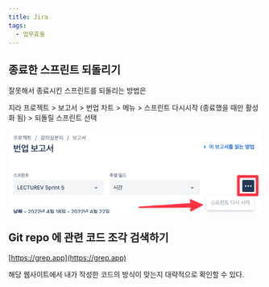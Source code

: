 ```yaml
---
title: Jira
tags:
  - 업무효율
---
```


## 종료한 스프린트 되돌리기
잘못해서 종료시킨 스프린트를 되돌리는 방법은

지라 프로젝트 > 보고서 > 번업 차트 > 메뉴 > 스프린트 다시시작 (종료했을 때만 활성화 됨) > 되돌릴 스프린트 선택

![종료한 스프린트 되돌리기](../attachments/jira-2022-04-24-02-26-47.png)

## Git repo 에 관련 코드 조각 검색하기

[https://grep.app](https://grep.app)

해당 웹사이트에서 내가 작성한 코드의 방식이 맞는지 대략적으로 확인할 수 있다.

